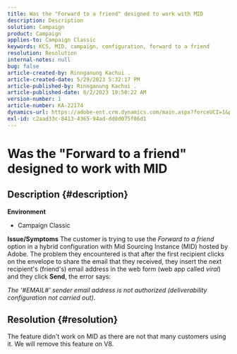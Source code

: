 ```yaml
---
title: Was the "Forward to a friend" designed to work with MID
description: Description
solution: Campaign
product: Campaign
applies-to: Campaign Classic
keywords: KCS, MID, campaign, configuration, forward to a friend
resolution: Resolution
internal-notes: null
bug: false
article-created-by: Rinnganung Kachui .
article-created-date: 5/29/2023 5:32:17 PM
article-published-by: Rinnganung Kachui .
article-published-date: 6/2/2023 10:50:22 AM
version-number: 1
article-number: KA-22174
dynamics-url: https://adobe-ent.crm.dynamics.com/main.aspx?forceUCI=1&pagetype=entityrecord&etn=knowledgearticle&id=fcadfebf-46fe-ed11-8f6e-6045bd006b3d
exl-id: c2aad33c-8413-4365-94ad-dd8d075f06d1
---
```

# Was the "Forward to a friend" designed to work with MID

## Description {#description}

<b>Environment</b>
- Campaign Classic

<b>Issue/Symptoms</b>
The customer is trying to use the *Forward to a friend* option in a hybrid configuration with Mid Sourcing Instance (MID) hosted by Adobe. The problem they encountered is that after the first recipient clicks on the envelope to share the email that they received, they insert the next recipient's (friend's) email address in the web form (web app called *viral*) and they click <b>Send</b>, the error says:

*The '#EMAIL#' sender email address is not authorized (deliverability configuration not carried out)*.


## Resolution {#resolution}


The feature didn't work on MID as there are not that many customers using it. We will remove this feature on V8.

